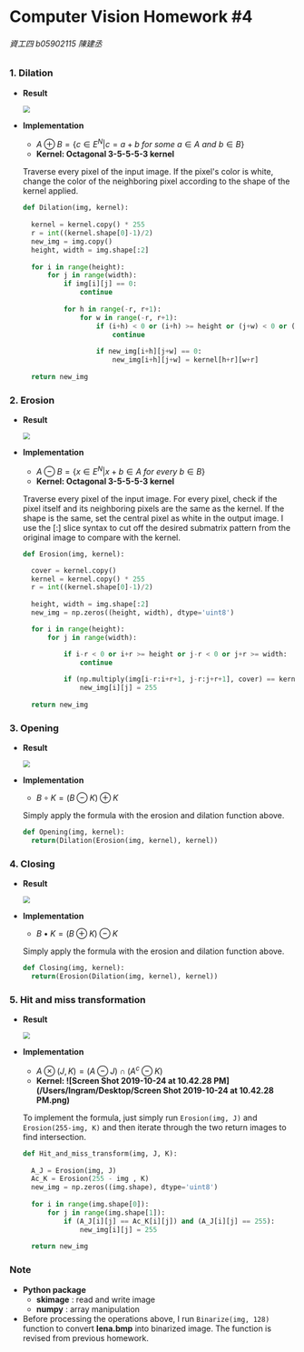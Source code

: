 # Computer Vision Homework #4

###### 資工四 b05902115 陳建丞

### 1. Dilation

* **Result**

  <img src = "/Users/Ingram/Desktop/CSIE/4-1/Computer Vision/hw/B05902115_HW4_ver1/lena_dilation.png" style="zoom:75%"/>

  

* **Implementation**

  * $A\oplus B = \{c\in E^N|c=a+b\ for\ some\ a\in A\ and\ b\in B \}$
  * **Kernel:  Octagonal 3-5-5-5-3 kernel**

  Traverse every pixel of the input image. If the pixel's color is white, change the color of the neighboring pixel according to the shape of the kernel applied.

  ``````python
  def Dilation(img, kernel):
  	
  	kernel = kernel.copy() * 255
  	r = int((kernel.shape[0]-1)/2)	
  	new_img = img.copy()
  	height, width = img.shape[:2]
  	
  	for i in range(height):
  		for j in range(width):
  			if img[i][j] == 0:
  				continue
          
  			for h in range(-r, r+1):
  				for w in range(-r, r+1):
  					if (i+h) < 0 or (i+h) >= height or (j+w) < 0 or (j+w) >= width:
  						continue
  					
  					if new_img[i+h][j+w] == 0:
  						new_img[i+h][j+w] = kernel[h+r][w+r]
  	
  	return new_img
  ``````
  


### 2.  Erosion

* **Result**

  <img src = "/Users/Ingram/Desktop/CSIE/4-1/Computer Vision/hw/B05902115_HW4_ver1/lena_erosion.png" style="zoom:75%"/>

  

* **Implementation**

  * $A\ominus B = \{x\in E^N|x+b\in A\ for\ every\ b\in B\}$
  * **Kernel:  Octagonal 3-5-5-5-3 kernel**

  Traverse every pixel of the input image. For every pixel, check if the pixel itself and its neighboring pixels are the same as the kernel. If the shape is the same, set the central pixel as white in the output image. I use the [:] slice syntax to cut off the desired submatrix pattern from the original image to compare with the kernel.

  ```python
  def Erosion(img, kernel):
  
  	cover = kernel.copy()
  	kernel = kernel.copy() * 255
  	r = int((kernel.shape[0]-1)/2)
  	
  	height, width = img.shape[:2]
  	new_img = np.zeros((height, width), dtype='uint8')
  
  	for i in range(height):
  		for j in range(width):
  
  			if i-r < 0 or i+r >= height or j-r < 0 or j+r >= width:
  				continue
  			
  			if (np.multiply(img[i-r:i+r+1, j-r:j+r+1], cover) == kernel).all():
  				new_img[i][j] = 255
  	
  	return new_img
  ```

  

### 3. Opening

* **Result**

  <img src = "/Users/Ingram/Desktop/CSIE/4-1/Computer Vision/hw/B05902115_HW4_ver1/lena_opening.png" style="zoom:75%"/>

  

* **Implementation**

  * $B\circ K = (B\ominus K)\oplus K$

  Simply apply the formula with the erosion and dilation function above.

  ```python
  def Opening(img, kernel):
  	return(Dilation(Erosion(img, kernel), kernel))
  ```




### 4. Closing

* **Result**

  <img src="/Users/Ingram/Desktop/CSIE/4-1/Computer Vision/hw/B05902115_HW4_ver1/lena_closing.png" style="zoom:75%"/>

  

* **Implementation**

  * $B\bullet K=(B \oplus K)\ominus K$

  Simply apply the formula with the erosion and dilation function above.

  ```python
  def Closing(img, kernel):	
  	return(Erosion(Dilation(img, kernel), kernel))
  ```
  


### 5. Hit and miss transformation

* **Result**

  <img src ="/Users/Ingram/Desktop/CSIE/4-1/Computer Vision/hw/B05902115_HW4_ver1/lena_hit_miss.png" style="zoom:75%"/>

  

* **Implementation**

  * $A\otimes(J,K)=(A\ominus J) \cap (A^c \ominus K)$
  * **Kernel: ![Screen Shot 2019-10-24 at 10.42.28 PM](/Users/Ingram/Desktop/Screen Shot 2019-10-24 at 10.42.28 PM.png)**

  To implement the formula, just simply run ```Erosion(img, J)``` and ```Erosion(255-img, K)``` and then iterate through the two return images to find intersection.

  ```python
  def Hit_and_miss_transform(img, J, K):
  	
  	A_J = Erosion(img, J)
  	Ac_K = Erosion(255 - img , K)
  	new_img = np.zeros((img.shape), dtype='uint8')
  	
  	for i in range(img.shape[0]):
  		for j in range(img.shape[1]):
  			if (A_J[i][j] == Ac_K[i][j]) and (A_J[i][j] == 255):
  				new_img[i][j] = 255
  				
  	return new_img
  ```



### Note

* **Python package**
  * **skimage** : read and write image
  * **numpy** : array manipulation
* Before processing the operations above, I run ```Binarize(img, 128)``` function to convert **lena.bmp** into binarized image. The function is revised from previous homework.